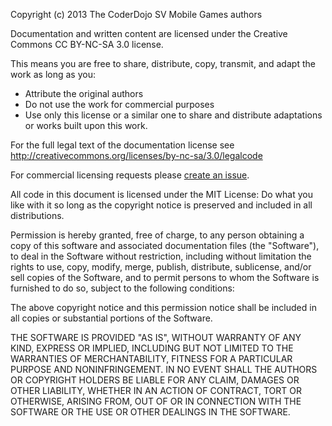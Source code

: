 Copyright (c) 2013 The CoderDojo SV Mobile Games authors

Documentation and written content are licensed under the Creative Commons
CC BY-NC-SA 3.0 license.

This means you are free to share, distribute, copy, transmit, and adapt the
work as long as you:

* Attribute the original authors
* Do not use the work for commercial purposes
* Use only this license or a similar one to share and distribute adaptations or
	works built upon this work.

For the full legal text of the documentation license see
http://creativecommons.org/licenses/by-nc-sa/3.0/legalcode

For commercial licensing requests please [create an issue](https://github.com/CoderDojoSV/mobile-games/issues/new).

All code in this document is licensed under the MIT License: Do what you like
with it so long as the copyright notice is preserved and included in all
distributions.

Permission is hereby granted, free of charge, to any person obtaining a copy of
this software and associated documentation files (the "Software"), to deal in
the Software without restriction, including without limitation the rights to
use, copy, modify, merge, publish, distribute, sublicense, and/or sell copies of
the Software, and to permit persons to whom the Software is furnished to do so,
subject to the following conditions:

The above copyright notice and this permission notice shall be included in all
copies or substantial portions of the Software.

THE SOFTWARE IS PROVIDED "AS IS", WITHOUT WARRANTY OF ANY KIND, EXPRESS OR
IMPLIED, INCLUDING BUT NOT LIMITED TO THE WARRANTIES OF MERCHANTABILITY, FITNESS
FOR A PARTICULAR PURPOSE AND NONINFRINGEMENT. IN NO EVENT SHALL THE AUTHORS OR
COPYRIGHT HOLDERS BE LIABLE FOR ANY CLAIM, DAMAGES OR OTHER LIABILITY, WHETHER
IN AN ACTION OF CONTRACT, TORT OR OTHERWISE, ARISING FROM, OUT OF OR IN
CONNECTION WITH THE SOFTWARE OR THE USE OR OTHER DEALINGS IN THE SOFTWARE.

